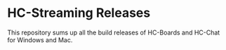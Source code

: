 # HC-Streaming Releases

This repository sums up all the build releases of HC-Boards and HC-Chat for Windows and Mac.
